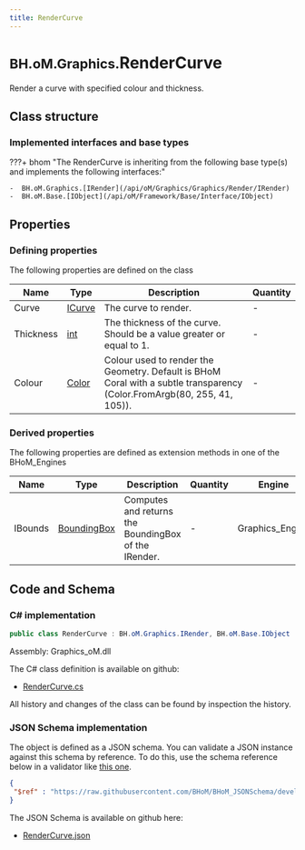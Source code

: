 ```yaml
---
title: RenderCurve
---
```


# <small>BH.oM.Graphics.</small>**RenderCurve**

Render a curve with specified colour and thickness.

## Class structure

### Implemented interfaces and base types

???+ bhom "The RenderCurve is inheriting from the following base type(s) and implements the following interfaces:"

    -  BH.oM.Graphics.[IRender](/api/oM/Graphics/Graphics/Render/IRender)
    -  BH.oM.Base.[IObject](/api/oM/Framework/Base/Interface/IObject)


## Properties



### Defining properties

The following properties are defined on the class

| Name             | Type             | Description      | Quantity         |
|------------------|------------------|------------------|------------------|
| Curve | [ICurve](/api/oM/Dimensional/Geometry/Curve/ICurve) | The curve to render. | - |
| Thickness | [int](https://learn.microsoft.com/en-us/dotnet/api/System.Int32?view=netstandard-2.0) | The thickness of the curve. Should be a value greater or equal to 1. | - |
| Colour | [Color](https://learn.microsoft.com/en-us/dotnet/api/System.Drawing.Color?view=netstandard-2.0) | Colour used to render the Geometry. Default is BHoM Coral with a subtle transparency (Color.FromArgb(80, 255, 41, 105)). | - |


### Derived properties

The following properties are defined as extension methods in one of the BHoM_Engines

| Name             | Type             | Description      | Quantity         | Engine           |
|------------------|------------------|------------------|------------------|------------------|
| IBounds | [BoundingBox](/api/oM/Dimensional/Geometry/Misc/BoundingBox) | Computes and returns the BoundingBox of the IRender. | - | Graphics_Engine |


## Code and Schema

### C# implementation

``` C# title="C#"
public class RenderCurve : BH.oM.Graphics.IRender, BH.oM.Base.IObject
```

Assembly: Graphics_oM.dll

The C# class definition is available on github:

- [RenderCurve.cs](https://github.com/BHoM/BHoM/blob/develop/Graphics_oM/Render\RenderCurve.cs)

All history and changes of the class can be found by inspection the history.
### JSON Schema implementation

The object is defined as a JSON schema. You can validate a JSON instance against this schema by reference. To do this, use the schema reference below in a validator like [this one](https://www.jsonschemavalidator.net/).

``` json title="JSON Schema"
{
 "$ref" : "https://raw.githubusercontent.com/BHoM/BHoM_JSONSchema/develop/Graphics_oM/RenderCurve.json"
}
```

The JSON Schema is available on github here:

- [RenderCurve.json](https://github.com/BHoM/BHoM_JSONSchema/blob/develop/Graphics_oM/RenderCurve.json)
